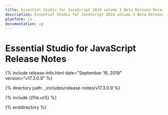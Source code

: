 ```yaml
---
title: Essential Studio for JavaScript 2019 volume 3 Beta Release Release Notes  
description: Essential Studio for JavaScript 2019 volume 3 Beta Release Release Notes  
platform: js
documentation: ug
---
```


# Essential Studio for JavaScript  Release Notes  

{% include release-info.html date="September 16, 2019"  version="v17.3.0.9" %} 


{% directory path: _includes/release-notes/v17.3.0.9 %}

{% include {{file.url}} %}

{% enddirectory %}